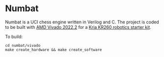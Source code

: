 Numbat
======

Numbat is a UCI chess engine written in Verilog and C. The project is coded to be built with
[AMD Vivado 2022.2](https://www.xilinx.com/support/download.html) for a
[Kria KR260 robotics starter kit](https://www.amd.com/en/products/system-on-modules/kria/k26/kr260-robotics-starter-kit.html).

To build:

```
cd numbat/vivado
make create_hardware && make create_software
```